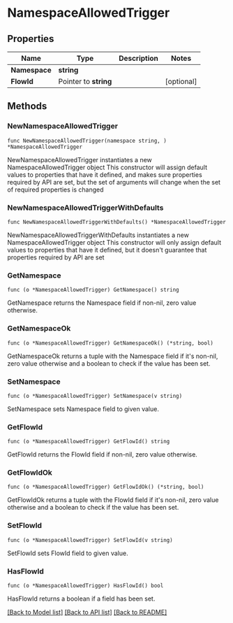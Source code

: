 # NamespaceAllowedTrigger

## Properties

Name | Type | Description | Notes
------------ | ------------- | ------------- | -------------
**Namespace** | **string** |  | 
**FlowId** | Pointer to **string** |  | [optional] 

## Methods

### NewNamespaceAllowedTrigger

`func NewNamespaceAllowedTrigger(namespace string, ) *NamespaceAllowedTrigger`

NewNamespaceAllowedTrigger instantiates a new NamespaceAllowedTrigger object
This constructor will assign default values to properties that have it defined,
and makes sure properties required by API are set, but the set of arguments
will change when the set of required properties is changed

### NewNamespaceAllowedTriggerWithDefaults

`func NewNamespaceAllowedTriggerWithDefaults() *NamespaceAllowedTrigger`

NewNamespaceAllowedTriggerWithDefaults instantiates a new NamespaceAllowedTrigger object
This constructor will only assign default values to properties that have it defined,
but it doesn't guarantee that properties required by API are set

### GetNamespace

`func (o *NamespaceAllowedTrigger) GetNamespace() string`

GetNamespace returns the Namespace field if non-nil, zero value otherwise.

### GetNamespaceOk

`func (o *NamespaceAllowedTrigger) GetNamespaceOk() (*string, bool)`

GetNamespaceOk returns a tuple with the Namespace field if it's non-nil, zero value otherwise
and a boolean to check if the value has been set.

### SetNamespace

`func (o *NamespaceAllowedTrigger) SetNamespace(v string)`

SetNamespace sets Namespace field to given value.


### GetFlowId

`func (o *NamespaceAllowedTrigger) GetFlowId() string`

GetFlowId returns the FlowId field if non-nil, zero value otherwise.

### GetFlowIdOk

`func (o *NamespaceAllowedTrigger) GetFlowIdOk() (*string, bool)`

GetFlowIdOk returns a tuple with the FlowId field if it's non-nil, zero value otherwise
and a boolean to check if the value has been set.

### SetFlowId

`func (o *NamespaceAllowedTrigger) SetFlowId(v string)`

SetFlowId sets FlowId field to given value.

### HasFlowId

`func (o *NamespaceAllowedTrigger) HasFlowId() bool`

HasFlowId returns a boolean if a field has been set.


[[Back to Model list]](../README.md#documentation-for-models) [[Back to API list]](../README.md#documentation-for-api-endpoints) [[Back to README]](../README.md)


